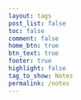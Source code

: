 ```yaml
---
layout: tags
post_list: false
toc: false
comment: false
home_btn: true
btn_text: true
footer: true
highlight: false
tag_to_show: Notes
permalink: /notes
---
```

